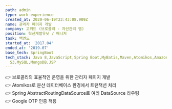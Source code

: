 ```yaml
---
path: admin
type: work-experience
created_at: 2020-06-19T23:43:08.909Z
name: 관리자 페이지 개발
company: 고위드 (브로콜리 - 자산관리 앱)
position: 혁신개발유닛 / 매니저
task: 백엔드
started_at: '2017.04'
ended_at: '2019.07'
base_tech: SpringBoot
tech_stack: Java 8,JavaScript,Spring Boot,MyBatis,Maven,Atomikos,Amazon
  S3,MySQL,MongoDB,JSP
---
```


👉 브로콜리의 효율적인 운영을 위한 관리자 페이지 개발<br/>
👉 Atomikos로 분산 데이터베이스 환경에서 트랜잭션 처리<br/>
👉 Spring AbstractRoutingDataSource로 여러 DataSource 라우팅<br/>
👉 Google OTP 인증 적용
